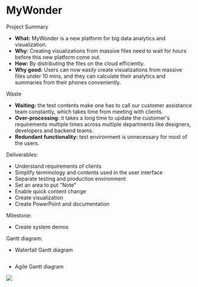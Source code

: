 # **MyWonder**

Project Summary

- **What:** MyWonder is a new platform for big data analytics and visualization.
- **Why:** Creating visualizations from massive files need to wait for hours before this new platform come out.
- **How:** By distributing the files on the cloud efficiently.
- **Why good:** Users can now easily create visualizations from massive files under 10 mins, and they can calculate their analytics and summaries from their phones conveniently.

Waste

- **Waiting:** the test contents make one has to call our customer assistance team constantly, which takes time from meeting with clients.
- **Over-processing:** it takes a long time to update the customer&#39;s requirements multiple times across multiple departments like designers, developers and backend teams.
- **Redundant functionality:** test environment is unnecessary for most of the users.

Deliverables:

- Understand requirements of clients
- Simplify terminology and contents used in the user interface
- Separate testing and production environment
- Set an area to put &quot;Note&quot;
- Enable quick content change
- Create visualization
- Create PowerPoint and documentation

Milestone:

- Create system demos

Gantt diagram:

- Waterfall Gantt diagram

![]()

- Agile Gantt diagram

![](RackMultipart20201016-4-13off8e_html_7926a0a5ef6d71cb.png)
